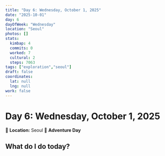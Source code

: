 ```yaml
---
title: "Day 6: Wednesday, October 1, 2025"
date: "2025-10-01"
day: 6
dayOfWeek: "Wednesday"
location: "Seoul"
photos: []
stats:
  kimbap: 4
  commits: 0
  worked: 7
  cultural: 2
  steps: 7063
tags: ["exploration","seoul"]
draft: false
coordinates:
  lat: null
  lng: null
work: false
---
```

# Day 6: Wednesday, October 1, 2025

📍 **Location:** Seoul
🎒 **Adventure Day**

## What do I do today?


